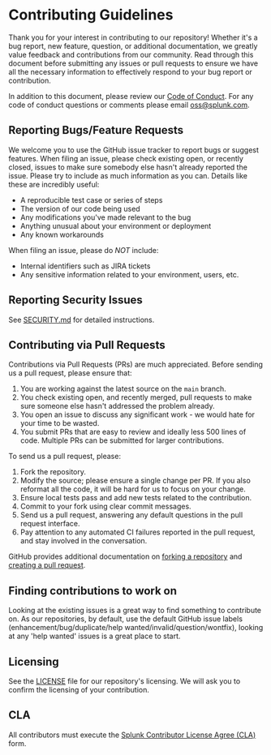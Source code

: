 # Contributing Guidelines

Thank you for your interest in contributing to our repository! Whether it's a bug
report, new feature, question, or additional documentation, we greatly value
feedback and contributions from our community. Read through this document
before submitting any issues or pull requests to ensure we have all the
necessary information to effectively respond to your bug report or
contribution.

In addition to this document, please review our [Code of
Conduct](CODE_OF_CONDUCT.md). For any code of conduct questions or comments
please email oss@splunk.com.

## Reporting Bugs/Feature Requests

We welcome you to use the GitHub issue tracker to report bugs or suggest
features. When filing an issue, please check existing open, or recently closed,
issues to make sure somebody else hasn't already reported the issue. Please try
to include as much information as you can. Details like these are incredibly
useful:

- A reproducible test case or series of steps
- The version of our code being used
- Any modifications you've made relevant to the bug
- Anything unusual about your environment or deployment
- Any known workarounds

When filing an issue, please do *NOT* include:

- Internal identifiers such as JIRA tickets
- Any sensitive information related to your environment, users, etc.

## Reporting Security Issues

See [SECURITY.md](SECURITY.md#reporting-security-issues) for detailed instructions.

## Contributing via Pull Requests

Contributions via Pull Requests (PRs) are much appreciated. Before sending us a
pull request, please ensure that:

1. You are working against the latest source on the `main` branch.
2. You check existing open, and recently merged, pull requests to make sure
   someone else hasn't addressed the problem already.
3. You open an issue to discuss any significant work - we would hate for your
   time to be wasted.
4. You submit PRs that are easy to review and ideally less 500 lines of code.
   Multiple PRs can be submitted for larger contributions.

To send us a pull request, please:

1. Fork the repository.
2. Modify the source; please ensure a single change per PR. If you also
   reformat all the code, it will be hard for us to focus on your change.
3. Ensure local tests pass and add new tests related to the contribution.
4. Commit to your fork using clear commit messages.
5. Send us a pull request, answering any default questions in the pull request
   interface.
6. Pay attention to any automated CI failures reported in the pull request, and
   stay involved in the conversation.

GitHub provides additional documentation on [forking a
repository](https://help.github.com/articles/fork-a-repo/) and [creating a pull
request](https://help.github.com/articles/creating-a-pull-request/).

## Finding contributions to work on

Looking at the existing issues is a great way to find something to contribute
on. As our repositories, by default, use the default GitHub issue labels
(enhancement/bug/duplicate/help wanted/invalid/question/wontfix), looking at
any 'help wanted' issues is a great place to start.

## Licensing

See the [LICENSE](LICENSE) file for our repository's licensing. We will ask you to
confirm the licensing of your contribution.

## CLA
All contributors must execute the [Splunk Contributor License Agree (CLA)](https://www.splunk.com/en_us/form/contributions.html) form.

